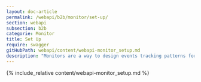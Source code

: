 ```yaml
---
layout: doc-article
permalink: /webapi/b2b/monitor/set-up/
section: webapi
subsection: b2b
categorie: Monitor
title: Set Up
require: swagger
gitHubPath: webapi/content/webapi-monitor_setup.md
description: "Monitors are a way to design events tracking patterns for vehicles. When the even is triggered, we will send a notification to your server. "
---
```

{% include_relative content/webapi-monitor_setup.md %}

